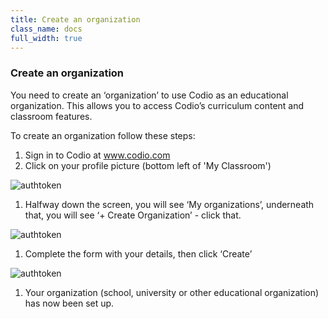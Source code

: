 ```yaml
---
title: Create an organization
class_name: docs
full_width: true
---
```


### Create an organization
You need to create an ‘organization’ to use Codio as an educational organization. This allows you to access Codio’s curriculum content and classroom features.

To create an organization follow these steps:

1. Sign in to Codio at www.codio.com
1. Click on your profile picture  (bottom left of  'My Classroom')
<img alt="authtoken" src="/img/docs/class_administration/profilepic.png" class="simple"/>

1. Halfway down the screen, you will see ‘My organizations’, underneath that, you will see ‘+ Create Organization’ - click that.
<img alt="authtoken" src="/img/docs/class_administration/createanorganisation/createorg.png" class="simple"/>


1. Complete the form with your details, then click ‘Create’
<img alt="authtoken" src="/img/docs/class_administration/createanorganisation/completeform.png" class="simple"/>


1. Your organization (school, university or other educational organization) has now been set up.
